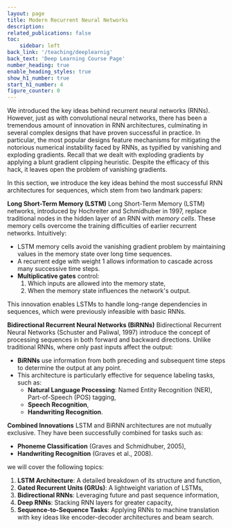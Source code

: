 ```yaml
---
layout: page
title: Modern Recurrent Neural Networks
description: 
related_publications: false
toc:
    sidebar: left
back_link: '/teaching/deeplearnig'
back_text: 'Deep Learning Course Page'
number_heading: true
enable_heading_styles: true
show_h1_number: true
start_h1_number: 4
figure_counter: 0
---
```


We introduced the key ideas behind recurrent neural networks (RNNs). However, just as with convolutional neural networks, there has been a tremendous amount of innovation in RNN architectures, culminating in several complex designs that have proven successful in practice. In particular, the most popular designs feature mechanisms for mitigating the notorious numerical instability faced by RNNs, as typified by vanishing and exploding gradients. Recall that we dealt with exploding gradients by applying a blunt gradient clipping heuristic. Despite the efficacy of this hack, it leaves open the problem of vanishing gradients.

In this section, we introduce the key ideas behind the most successful RNN architectures for sequences, which stem from two landmark papers:

**Long Short-Term Memory (LSTM)** Long Short-Term Memory (LSTM) networks, introduced by Hochreiter and Schmidhuber in 1997, replace traditional nodes in the hidden layer of an RNN with *memory cells*. These memory cells overcome the training difficulties of earlier recurrent networks. Intuitively:
- LSTM memory cells avoid the vanishing gradient problem by maintaining values in the memory state over long time sequences. 
- A recurrent edge with weight 1 allows information to cascade across many successive time steps.
- **Multiplicative gates** control:
  1. Which inputs are allowed into the memory state,
  2. When the memory state influences the network's output.

This innovation enables LSTMs to handle long-range dependencies in sequences, which were previously infeasible with basic RNNs.

**Bidirectional Recurrent Neural Networks (BiRNNs)** Bidirectional Recurrent Neural Networks (Schuster and Paliwal, 1997) introduce the concept of processing sequences in both forward and backward directions. Unlike traditional RNNs, where only past inputs affect the output:
- **BiRNNs** use information from both preceding and subsequent time steps to determine the output at any point.
- This architecture is particularly effective for sequence labeling tasks, such as:
  - **Natural Language Processing**: Named Entity Recognition (NER), Part-of-Speech (POS) tagging,
  - **Speech Recognition**,
  - **Handwriting Recognition**.

**Combined Innovations** LSTM and BiRNN architectures are not mutually exclusive. They have been successfully combined for tasks such as:
- **Phoneme Classification** (Graves and Schmidhuber, 2005),
- **Handwriting Recognition** (Graves et al., 2008).

we will cover the following topics:
1. **LSTM Architecture**: A detailed breakdown of its structure and function,
2. **Gated Recurrent Units (GRUs)**: A lightweight variation of LSTMs,
3. **Bidirectional RNNs**: Leveraging future and past sequence information,
4. **Deep RNNs**: Stacking RNN layers for greater capacity,
5. **Sequence-to-Sequence Tasks**: Applying RNNs to machine translation with key ideas like encoder-decoder architectures and beam search.